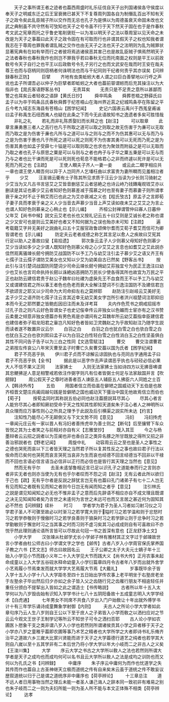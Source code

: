 <!-- { "loadSidebar": true } -->
　　天子之事所谓王者之迹者也葢西周盛时礼乐征伐自天子出列国诸侯各守侯度以奉天子之明威东迁之后王室衰微已甚天下不复尊周列国各自为制僭乱百出不知有天子之政令矣此乱臣贼子所以交作而无忌也孔子为是惧以为周德虽衰天命固未改也文武之典制虽不共守然有可攷知也天子之号令虽不行于天下然天子固在也于是作春秋考文武之宪章而托之乎鲁史笔削褒贬一以为准以明天子之法以尊周室以见天命之未改是为天子之事葢曰此天子之政令固在有可取而行也非谓其假天子之权也知我者谓我志在于尊周也罪我者谓乱贼之交作也由无天子之法也天子之法明则为乱为贼罪状显著宪典有在如有举而行之者彼将焉逃诸侯恶其害己也是故乱臣贼子惧焉然明天子之法者春秋也春秋我作也则岂不罪我乎若曰春秋无位而托南面之权则是平王以前政敎号令天子自行之也平王以后政敎号令孔子另行之也而文武安在哉而时王安在哉夫尊王也而与窃柄同则窃柄者何诛明法也而与干纪同则干纪者何责乎其亦误矣【问辨録春秋正防】
　　巨擘
　　齐地有虫类蚯蚓大者人谓之曰巨白善擘地以行呼之声讹也孟子所谓吾必以仲子为巨擘者即蚯蚓之大者也葢前甞谓蚓而后充其操注以为大指非也【晁氏客语野客丛书】
　　无责耳矣
　　无责只是不足责之意所以甚鄙而警之也耳矣云者轻收之语辞【黄氏日抄】
　　舜卒鸣条
　　舜葬苍梧之野薛氏曰孟子以为卒于鸣条吕氏春秋舜葬于纪苍梧山在海州界近莒之纪城鸣条亭在陈留之平丘今考九域志东海县有苍梧山【困学纪闻】
　　史记六国表云禹兴于西羗皇甫谧曰孟子称禹生石纽西夷人也疑在此条之下而今无此语故知书之逸遗者多矣可胜惜哉
　　非礼之礼
　　若礼而非礼陈质娶妇而长拜之也【赵注】
　　可以取章
　　此章言亷勇惠三者人之高行也凡于所取之道可以取之则取之故无伤害于为亷可以无取而乃取之是为伤害于亷也凡所与之道可以与之则与之而不为伤其惠可以无与而乃与之是为伤害于惠也凡于所死之道可以死之则死不为伤害其勇可以无死而乃死之是为伤害其勇也如孟子受薛七十镒是可以取则取之也求也为聚敛而附益之是可以无取而乃取之者也孔子与原思之粟是可以与则与之者也冉子与子华之粟五秉是可以无与而乃与之者也比干谏而死是可以死则死也荀息不能格君心之非而终遽以死许是可以无死而乃死之也【注疏】
　　王使人瞷夫子齐人一妻一妾
　　或云此二瞷字相应共一章也谓王使人瞷吾何以异于人岂同齐人乞墦枉曲以求富贵为妻所瞷而见羞相泣者乎
　　少艾
　　汪圣锡云衢有士子陈其所见求质于汪云少当读为少长则习骑射之少艾当为又凡古书言惩艾之艾皆音删惩艾云者惩絶之也诗云峙乃钱鏄庵观铚艾亦以删读是其证也慕少艾云者知好色则慕差减于孺慕之时也至有妻子而慕妻子则所谓孝衰于亲之时不止于稍艾而已也此之为艾亦衰减之义也【程氏攷古】原孟子之言即荀子妻子具而孝衰于亲之义人少当音去声慕少当音上声艾读如夜未艾之艾艾之为言止也谓人知好色则慕亲之心稍止也【示儿编】
　　齐桓公封禅谓管仲曰寡人日暮仲父年艾【尚书中候】説文云艾老也长也又按礼记云五十曰艾则是艾诚长老之称也谓之少又安可也是则云艾美好也者又不知何据为之误也殆亦未可知【注疏】
　　遍考载籍艾字并无美好之説曲礼曰五十艾服官政鲁颂俾尔耆而艾荀子耆艾而信可为卿皆谓老也【示儿编】
　　防定夫云老者成德之称乞其言足以愈人之疾故曰艾宪其行足以助人之善故曰叟【易拾遗】
　　郭次象云孟子人少则慕父母知好色则慕少艾少当读如多少之少谓人既知好色则慕父母之心少艾艾之言息也如耆艾之艾此説亦佳然观离骚竦长劒兮拥防艾战国防不以予工乃与幼艾注引孟子慕少艾之语又齐王有七孺子注云孺子谓防艾美女也又知以少艾为幼美自古已然矣【野客丛书】
　　按此引与注引楚词战国防同楚词少司命云竦长劒兮拥幼艾荪独宜兮为民正王逸注曰幼少也艾长也言司命执持长劒以诛絶凶恶拥防万民长少使各得其所也故宜为万民之平正也赵防云建信君贵于赵公子魏牟曰社禝为虚戾先王不血食而王不以予工乃与幼艾又或谓建信君之所以事王者色也色老而衰大全解注楚词不引逸注国防不及建信君岂不欲颂言之耶又以少司命为大司命抑左右之莫辨耶
　　赵防注引赵岐云艾美好无孟子少艾之语齐防七孺子注云言其近幸无幼艾美女字岂所引者洪兴祖楚词注耶抑旧本而今无之耶然要之皆鲍彪因旧注而未及详考耳
　　夫内作色荒书之烱戒招摇市过孔子丑之则凡云好色皆谓女子也史记侫幸传云非独女以色媚而士宦亦有之汉书赞云柔曼之倾意非独女德葢亦有男色焉是亦谓间有之耳魏牟所云幼艾葢指幸臣建信君也建信者弥子瑕龙阳君之軰岂凡知好色者皆如卫灵魏赵之为乎故知赵注乃随字生説而读者遂不敢置异议云尔
　　白羽之白
　　白羽之白也犹白雪之白也欤白雪之白也犹白玉之白也欤刘熙曰孟子以为白羽之白性轻白雪之白性消白玉之白性坚虽俱白其性不同问告子告子以为三白之性同【文选雪赋注】
　　曹交
　　曹交注谓曹君之弟按左传哀公八年宋灭曹至孟子时曹亡久矣曹交葢以国为氏者【困学纪闻】
　　君子不亮恶乎执
　　伊川君子贞而不谅解云谅固执也与亮同古字通用孟子曰君子不亮恶乎执【全书】
　　据此是以恶字作去声读谓恶乎执也与硁硁必信必果大人不信不果义正同
　　法家拂士
　　入则无法家拂士当如诗四方以无拂音咈谓其忠鲠拂逆人意足相警戒若依注作弼字则凡有位者皆弼士何足与法家敌国并言【吹劒録】
　　周公假天子之尊时进善者百人谏臣五人辅臣五人拂臣六人同姓之士百人【韩诗外传】
　　五伯
　　用国者信立而伯虽在僻陋之国威动天下五伯是也故齐桓晋文楚庄呉阖闾越句践是皆僻陋之国也威动天下彊治中国无他故焉信立而伯也【荀子】
　　按荀孟同时其称説五伯必同也赵注葢臆説耳尽其心
　　尽其心者言人能穷尽其心者即知厥初受命于天之性知其性即知天道矣朱子注心者人之神明所以具众理而应万事性则心之所具之理予于此説及后引横渠之説实所未达【约言】
　　注知性乃能尽心不无颠倒又与下文文势不同【意见】
　　冯妇
　　冯妇抟虎一章闻元庄云有一家以晋人有冯妇者善抟虎卒为善士则之【断句】后至攘臂下车众皆悦之其为士者笑之与前相对亦自有义【志雅堂抄】
　　既入其苙
　　今之与杨墨辩者云云招之説者以为苙阑也非也香白芷之类异名豚之所甘既放之得所又招之非善治邪説者也【野老记闻】
　　周旋中礼
　　动容周云云之至也是圣人之事性之之德也哭死而哀以下三者皆天理之当然君子所以复其性反之之事也故曰君子行法以俟命而已矣何也哭死而哀言哭死当哀非为生而哀也经德不回言经德当不回非以干禄而不回也言语必信言语当必信非以正行而必信也是皆行其天理之当然也【意见】
　　然而无有乎尔
　　去圣未逺邹鲁相近言已足以识孔子之道能奉而行之言则亦者非实无者也则亦当使为无有也乎尔者叹而不怨之词【赵注】无有云者此所以欲归于己也【疏】无有乎尔者是反説之辞犹言岂无有也葢曰孔门诸弟子有七十二人岂无有见而知之者既有见而知之者则今日岂无有闻而知之者乎【意见】
　　注引林氏之説是谓见知闻知之必无也不惟非孟子之意而后先辞语不相应亦自不成文理且既谓之决无见知闻知者矣乃言世之未逺何为言世之未远可也而又言居之甚近何为固知其必不然也【问辨録】续补
　　时习
　　学者学为君子为圣人习者如习射习仪之习学君子圣人不可骤至故必以时渐习之若学寛大则于隘时习之若学温和则于忿怒时习之若学恭敬则于慢傲时习之若学良善则于狼戾时习之若学辞让则于忿争时习之若学勤敏则于懈怠时习之当其事之时而习则不虚习矣其习必成成则自有可喜故曰不亦悦乎然此理则通论语所言皆可以尽故此句冠一书之首深有意也【正龙舒净土文】
　　小学大学
　　汉张竦从杜邺学尤长小学邺子林有雅材其正文字过于邺竦故世言小学者由杜公师古曰小学谓文字之学也【邺传】古者八岁入小学周官保氏掌养国子教之六书【艺文志】师古曰故因名云
　　王子公卿之太子大夫元士嫡子年十三始入小学见小节而践小义年二十入大学见大节而践大义【尚书大传】正月农事未起命成童以上入大学五谷砚氷释命幼童入小学衍篇章四月令古者年八岁而出就外舍学小艺焉履小节焉束发而就大学学大艺焉履大节焉【大戴礼】
　　岁事既毕余子皆入学十五入小学十八入大学距冬至四十五日始出学传农事上老平明坐于右塾庻老坐于左塾余子毕出然后归夕亦如之余子皆入父之齿随行兄之齿雁行朋友不相逾轻任并重任分颁白不提挈出入皆如之此之谓造士【书传略説】
　　古者所以年十五入太学何以为八岁毁齿始有识知入学学书计七八十五阴阳备故十五成童志明入大学学经术【白虎通】
　　七年男女不同席不共食八岁出入门户始敎让十年出就外傅学书计十有三年学乐诵诗成童舞象学射御【内则】
　　夫古人之所论小学大学者如此章句序乃云人生八岁则自王公以下至于庻人之子弟皆入小学而敎之以洒扫应对之节云云今观文王世子王制学记等所云不知世子可令之洒扫否耶
　　古人论小学如农圃医卜厯象干支之类非谓八岁入小学也若然则所谓诸侯贡其小学之异者移于天子之小学亦八岁之童稚乎葢即农圃等事乃术艺之精者也大学所学之大者即诗书礼乐脩齐治平之道故六乡三嵗大比賔兴贤能而进于天子之大学葢德行道艺之纯者也若学其大则自八嵗以至十五其学非有二本后世乃将小学大学以年大小岐而二之非古人之义矣【王浚川集】
　　大学
　　序云大学之书古之大学所以敎人之法也若然则所谓大学者是天子之成均也而成均何可以名书且云大学所以敎人之法是成均之训防也而又何以为孔氏之书【问辨録】
　　中庸序
　　朱子序云中庸何为而作也忧道学之失其传而作也葢自上古圣神继天立极而道统之传有自来矣末云虽于道统之传不敢妄议歴叙道统以归于己是谓之道统序非中庸序也【荷亭辨论】
　　十三章总注
　　道不远人者日用事物当然之理丘未能一者圣人谦己诲人之辞本同一致初非有难易之别也朱子岐而二之一则为夫妇所能一则为圣人所不能与本文正体殊不相类【荷亭辨论】
　　达孝
